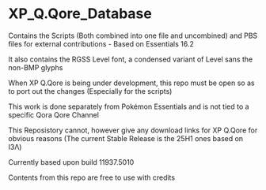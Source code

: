 # XP_Q.Qore_Database
Contains the Scripts (Both combined into one file and uncombined) and PBS files for external contributions - Based on Essentials 16.2

It also contains the RGSS Level font, a condensed variant of Level sans the non-BMP glyphs

When XP Q.Qore is being under development, this repo must be open so as to port out the changes (Especially for the scripts)

This work is done separately from Pokémon Essentials and is not tied to a specific Qora Qore Channel

This Reposistory cannot, however give any download links for XP Q.Qore for obvious reasons (The current Stable Release is the 25H1 ones based on Ι3Λ)

Currently based upon build 11937.5010

Contents from this repo are free to use with credits